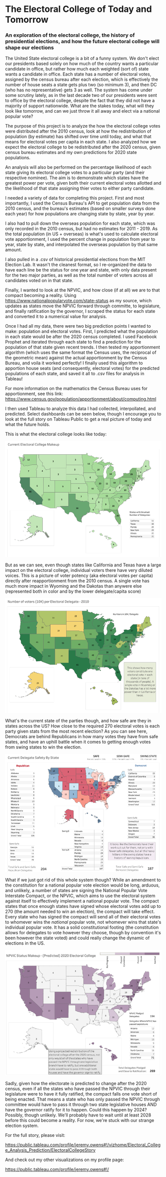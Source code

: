 # The Electoral College of Today and Tomorrow

### An exploration of the electoral college, the history of presidential elections, and how the future electoral college will shape our elections

The United State electoral college is a bit of a funny system. We don't elect our presidents based solely on how much of the country wants a particular candidate in office, but rather how much each weighted (sort of) state wants a candidate in office. Each state has a number of electoral votes, assigned by the census bureau after each election, which is effectively the number of house seats a state gets plus two (so minimum 3), and then DC (who has no representative) gets 3 as well. The system has come under some scrutiny lately, as in the last decade two of our presidents were sent to office by the electoral college, despite the fact that they did not have a majority of support nationwide. What are the stakes today, what will they look like tomorrow, and can we just throw it all away and elect via a national popular vote?

The purpose of this project is to analyze the how the electoral college votes were distributed after the 2010 census, look at how the redistribution of population (by estimate) has shifted over time until today, and what that means for electoral votes per capita in each state. I also analyzed how we expect the electoral college to be redistributed after the 2020 census, given census bureau estimates and my own predictions for 2020 state populations.

An analysis will also be performed on the percentage likelihood of each state giving its electoral college votes to a particular party (and their respective nominee). The aim is to demonstrate which states have the greatest power per vote, given both their current electoral votes allotted and the likelihood of that state assigning thier votes to either party candidate.

I needed a variety of data for completing this project. First and most importantly, I used the Census Bureau's API to get population data from the 2010 census, and the bureau's estimates (based on smaller surveys done each year) for how populations are changing state by state, year by year.

I also had to pull down the overseas population for each state, which was only recorded in the 2010 census, but had no estimates for 2011 - 2019. As the total population (in US + overseas) is what's used to calculate electoral vote apportionment, I used the percent change in population from year to year, state by state, and interpolated the overseas population by that same amount.

I also pulled in a .csv of historical presidential elections from the MIT Election Lab. It wasn't the cleanest format, so I re-organized the data to have each line be the status for one year and state, with only data present for the two major parties, as well as the total number of voters across all candidates voted on in that state.

Finally, I wanted to look at the NPVIC, and how close (if at all) we are to that compact becoming a reality. Using https://www.nationalpopularvote.com/state-status as my source, which updates as states move the NPVIC forward through committe, to legislature, and finally ratification by the governor, I scraped the status for each state and converted it to a numerical value for analysis.

Once I had all my data, there were two big prediction points I wanted to make: population and electoral votes. First, I predicted what the population in each state would be after the 2020 census completed. I used Facebook Prophet and iterated through each state to find a prediction for the population of that state given recent trends. I then tested my apportionment algorithm (which uses the same format the Census uses, the reciprocal of the geometric mean) against the actual apportionment by the Census Bureau, and voila it worked perfectly! I finally used this algorithm to apportion house seats (and consequently, electoral votes) for the predicted populations of each state, and saved it all to .csv files for analysis in Tableau!

For more information on the mathematics the Census Bureau uses for apportionment, see this link: https://www.census.gov/population/apportionment/about/computing.html


I then used Tableau to analyze this data I had collected, interpollated, and predicted. Select dashboards can be seen below, though I encourage you to look at the full story on Tableau Public to get a real picture of today and what the future holds.

This is what the electoral college looks like today:

![current_electoral_college](readme_images/Electoral_college.png)


But as we can see, even though states like California and Texas have a large impact on the electoral college, individual voters there have very diluted voices. This is a picture of voter potency (aka electoral votes per capita) directly after reapportionment from the 2010 census. A single vote has much more impact in Wyoming and the Dakotas than anywere else (represented both in color and by the lower delegate/capita score)

![electoral_votes_per_capita](readme_images/EV-cap_2010.png)


What's the current state of the parties though, and how safe are they in states across the US? How close to the required 270 electoral votes is each party given stats from the most recent election? As you can see here, Democrats are behind Republicans in how many votes they have from safe states, and have an uphill battle when it comes to getting enough votes from swing states to win the election.

![state_safety_2010](readme_images/State_safety_2010.png)


What if we just got rid of this whole system though? While an amendment to the constitution for a national popular vote election would be long, arduous, and unlikely, a number of states are signing the National Popular Vote Interstate Compact, or the NPVIC, which aims to use the electoral system against itself to effectively implement a national popular vote. The compact states that once enough states have signed whose electoral votes add up to 270 (the amount needed to win an election), the compact will take effect. Every state who has signed the compact will send all of their electoral votes to whomever wins the *national* popular vote, not whomever wins that state's individual popular vote. It has a solid constitutional footing (the constitution allows for delegates to vote however they choose, though by convention it's been however the state voted) and could really change the dynamic of elections in the US.


![npvic_status](readme_images/NPVIC.png)

Sadly, given how the electorate is predicted to change after the 2020 census, even if all the states who have passed the NPVIC through their legislature were to have it fully ratified, the compact falls one vote short of being enacted. That means a state who has only passed the NPVIC through committee would have to pass it through two state legislative houses AND have the governor ratify for it to happen. Could this happen by 2024? Possibly, though unlikely. We'll probably have to wait until at least 2028 before this could become a reality. For now, we're stuck with our strange election system.

For the full story, please visit:

https://public.tableau.com/profile/jeremy.owens#!/vizhome/Electoral_College_Analysis_Prediction/ElectoralCollegeStory

And check out my other visualizations on my profile page:

https://public.tableau.com/profile/jeremy.owens#!/

